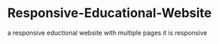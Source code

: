 # Responsive-Educational-Website

a responsive eductional website with multiple pages 
it is responsive
